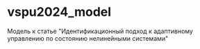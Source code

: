 # vspu2024_model
Модель к статье "Идентификационный подход к адаптивному управлению по состоянию нелинейными системами"
